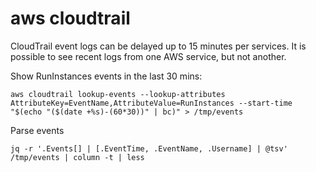 # aws cloudtrail

CloudTrail event logs can be delayed up to 15 minutes per services. It is possible to see recent logs from one AWS service, but not another.

Show RunInstances events in the last 30 mins:

```
aws cloudtrail lookup-events --lookup-attributes AttributeKey=EventName,AttributeValue=RunInstances --start-time "$(echo "($(date +%s)-(60*30))" | bc)" > /tmp/events
```

Parse events

```
jq -r '.Events[] | [.EventTime, .EventName, .Username] | @tsv' /tmp/events | column -t | less
```
